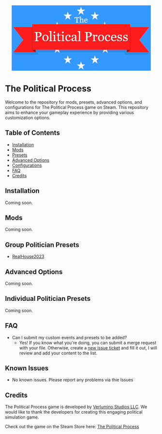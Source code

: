 <p align="center">
  <img src="assets/tpp.webp" alt="The Political Process Game">
</p>

# The Political Process

Welcome to the repository for mods, presets, advanced options, and configurations for The Political Process game on Steam. This repository aims to enhance your gameplay experience by providing various customization options.

## Table of Contents

- [Installation](#installation)
- [Mods](#mods)
- [Presets](#presets)
- [Advanced Options](#advanced-options)
- [Configurations](#configurations)
- [FAQ](#faq)
- [Credits](#credits)

## Installation

Coming soon.

## Mods

Coming soon.

## Group Politician Presets

- [RealHouse2023](presets/RealHouse2023.json)

## Advanced Options

Coming soon.

## Individual Politician Presets

Coming soon.

## FAQ

- Can I submit my custom events and presets to be added?
  - Yes! If you know what you're doing, you can submit a merge request with your file. Otherwise, create a <a href='https://github.com/notchrisbutler/tpp-mods/issues/new'>new issue ticket</a> and fill it out, I will review and add your content to the list.


## Known Issues

- No known issues. Please report any problems via thie Issues 

## Credits

The Political Process game is developed by [Verlumino Studios LLC](https://www.thepoliticalprocess.com/). We would like to thank the developers for creating this engaging political simulation game.

Check out the game on the Steam Store here: [The Political Process](https://store.steampowered.com/app/1184770/The_Political_Process/)
